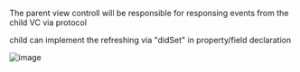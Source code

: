 The parent view controll will be responsible for responsing events from the child VC via protocol

child can implement the refreshing via "didSet" in property/field declaration

![image](https://user-images.githubusercontent.com/81428296/148460707-bd87f8fb-c009-4846-9be1-0632c94c9d62.png)

